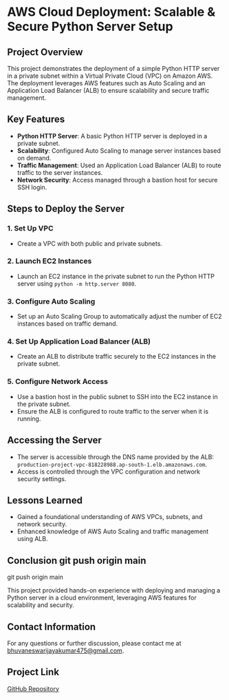 # AWS Cloud Deployment: Scalable & Secure Python Server Setup

## Project Overview
This project demonstrates the deployment of a simple Python HTTP server in a private subnet within a Virtual Private Cloud (VPC) on Amazon AWS. The deployment leverages AWS features such as Auto Scaling and an Application Load Balancer (ALB) to ensure scalability and secure traffic management.

## Key Features
- **Python HTTP Server**: A basic Python HTTP server is deployed in a private subnet.
- **Scalability**: Configured Auto Scaling to manage server instances based on demand.
- **Traffic Management**: Used an Application Load Balancer (ALB) to route traffic to the server instances.
- **Network Security**: Access managed through a bastion host for secure SSH login.

## Steps to Deploy the Server

### 1. Set Up VPC
- Create a VPC with both public and private subnets.

### 2. Launch EC2 Instances
- Launch an EC2 instance in the private subnet to run the Python HTTP server using `python -m http.server 8080`.

### 3. Configure Auto Scaling
- Set up an Auto Scaling Group to automatically adjust the number of EC2 instances based on traffic demand.

### 4. Set Up Application Load Balancer (ALB)
- Create an ALB to distribute traffic securely to the EC2 instances in the private subnet.

### 5. Configure Network Access
- Use a bastion host in the public subnet to SSH into the EC2 instance in the private subnet.
- Ensure the ALB is configured to route traffic to the server when it is running.

## Accessing the Server
- The server is accessible through the DNS name provided by the ALB: `production-project-vpc-818228988.ap-south-1.elb.amazonaws.com`.
- Access is controlled through the VPC configuration and network security settings.

## Lessons Learned
- Gained a foundational understanding of AWS VPCs, subnets, and network security.
- Enhanced knowledge of AWS Auto Scaling and traffic management using ALB.

## Conclusion git push origin main
git push origin main

This project provided hands-on experience with deploying and managing a Python server in a cloud environment, leveraging AWS features for scalability and security.

## Contact Information
For any questions or further discussion, please contact me at [bhuvaneswarijayakumar475@gmail.com](mailto:bhuvaneswarijayakumar475@gmail.com).

## Project Link
[GitHub Repository](https://github.com/Bhuvaneswari-Jayakumar/aws-private-vpc)
